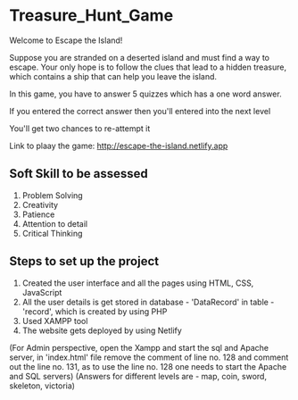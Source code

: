 # Treasure_Hunt_Game

Welcome to Escape the Island!

Suppose you are stranded on a deserted island and must find a way to escape. Your only hope is to follow the clues that lead to a hidden treasure, which contains a ship that can help you leave the island. 

In this game, you have to answer 5 quizzes which has a one word answer.

If you entered the correct answer then you'll entered into the next level

You'll get two chances to re-attempt it

Link to plaay the game: http://escape-the-island.netlify.app

## Soft Skill to be assessed

1. Problem Solving
2. Creativity
3. Patience
4. Attention to detail
5. Critical Thinking

## Steps to set up the project

1. Created the user interface and all the pages using HTML, CSS, JavaScript
2. All the user details is get stored in database - 'DataRecord' in table - 'record', which is created by using PHP
3. Used XAMPP tool
4. The website gets deployed by using Netlify


(For Admin perspective, open the Xampp and start the sql and Apache server, in 'index.html' file remove the comment of line no. 128 and comment out the line no. 131, as to use the line no. 128 one needs to start the Apache and SQL servers)
(Answers for different levels are - map, coin, sword, skeleton, victoria)
